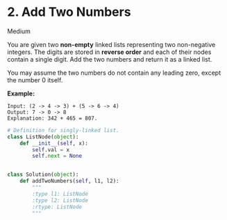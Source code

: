 # 2. Add Two Numbers
Medium

You are given two **non-empty** linked lists representing two non-negative integers. 
The digits are stored in **reverse order** and each of their nodes contain a single digit. 
Add the two numbers and return it as a linked list.

You may assume the two numbers do not contain any leading zero, except the number 0 itself.

**Example:**<br>
```
Input: (2 -> 4 -> 3) + (5 -> 6 -> 4)
Output: 7 -> 0 -> 8
Explanation: 342 + 465 = 807.
```

```python
# Definition for singly-linked list.
class ListNode(object):
    def __init__(self, x):
        self.val = x
        self.next = None


class Solution(object):
    def addTwoNumbers(self, l1, l2):
        """
        :type l1: ListNode
        :type l2: ListNode
        :rtype: ListNode
        """
```
